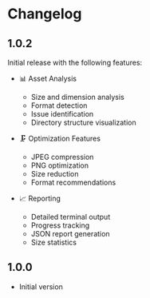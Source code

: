 # Changelog

## 1.0.2

Initial release with the following features:

- 📊 Asset Analysis
  - Size and dimension analysis
  - Format detection
  - Issue identification
  - Directory structure visualization

- 🗜️ Optimization Features
  - JPEG compression
  - PNG optimization
  - Size reduction
  - Format recommendations

- 📈 Reporting
  - Detailed terminal output
  - Progress tracking
  - JSON report generation
  - Size statistics

## 1.0.0

- Initial version
